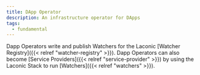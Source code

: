 ```yaml
---
title: DApp Operator
description: An infrastructure operator for DApps
tags:
  - fundamental
---
```


Dapp Operators write and publish Watchers for the Laconic [Watcher Registry]({{< relref "watcher-registry" >}}). Dapp Operators can also become [Service Providers]({{< relref "service-provider" >}}) by using the Laconic Stack to run [Watchers]({{< relref "watchers" >}}).
